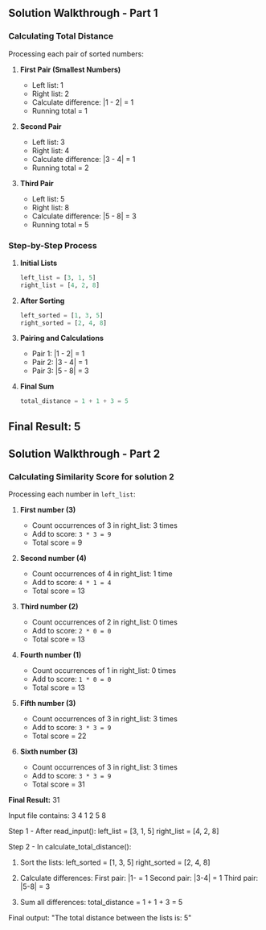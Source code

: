 ## Solution Walkthrough - Part 1

### Calculating Total Distance
Processing each pair of sorted numbers:

1. **First Pair (Smallest Numbers)**
   - Left list: 1
   - Right list: 2
   - Calculate difference: |1 - 2| = 1
   - Running total = 1

2. **Second Pair**
   - Left list: 3
   - Right list: 4
   - Calculate difference: |3 - 4| = 1
   - Running total = 2

3. **Third Pair**
   - Left list: 5
   - Right list: 8
   - Calculate difference: |5 - 8| = 3
   - Running total = 5

### Step-by-Step Process
1. **Initial Lists**
   ```python
   left_list = [3, 1, 5]
   right_list = [4, 2, 8]
   ```

2. **After Sorting**
   ```python
   left_sorted = [1, 3, 5]
   right_sorted = [2, 4, 8]
   ```

3. **Pairing and Calculations**
   - Pair 1: |1 - 2| = 1
   - Pair 2: |3 - 4| = 1
   - Pair 3: |5 - 8| = 3

4. **Final Sum**
   ```python
   total_distance = 1 + 1 + 3 = 5
   ```

**Final Result:** 5
---
## Solution Walkthrough - Part 2
### Calculating Similarity Score for solution 2
Processing each number in `left_list`:

1. **First number (3)**
   - Count occurrences of 3 in right_list: 3 times
   - Add to score: `3 * 3 = 9`
   - Total score = 9

2. **Second number (4)**
   - Count occurrences of 4 in right_list: 1 time
   - Add to score: `4 * 1 = 4`
   - Total score = 13

3. **Third number (2)**
   - Count occurrences of 2 in right_list: 0 times
   - Add to score: `2 * 0 = 0`
   - Total score = 13

4. **Fourth number (1)**
   - Count occurrences of 1 in right_list: 0 times
   - Add to score: `1 * 0 = 0`
   - Total score = 13

5. **Fifth number (3)**
   - Count occurrences of 3 in right_list: 3 times
   - Add to score: `3 * 3 = 9`
   - Total score = 22

6. **Sixth number (3)**
   - Count occurrences of 3 in right_list: 3 times
   - Add to score: `3 * 3 = 9`
   - Total score = 31

**Final Result:** 31

Input file contains:
3 4
1 2
5 8

Step 1 - After read_input():
left_list = [3, 1, 5]
right_list = [4, 2, 8]

Step 2 - In calculate_total_distance():
1. Sort the lists:
   left_sorted = [1, 3, 5]
   right_sorted = [2, 4, 8]

2. Calculate differences:
   First pair:  |1- = 1
   Second pair: |3-4| = 1
   Third pair:  |5-8| = 3

3. Sum all differences:
   total_distance = 1 + 1 + 3 = 5

Final output:
"The total distance between the lists is: 5"

